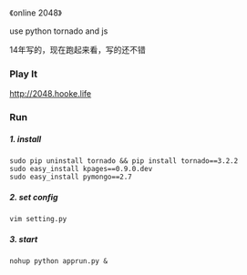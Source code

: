《online 2048》

use python tornado and js

14年写的，现在跑起来看，写的还不错

### Play It

http://2048.hooke.life


### Run

##### 1. install
```
sudo pip uninstall tornado && pip install tornado==3.2.2
sudo easy_install kpages==0.9.0.dev
sudo easy_install pymongo==2.7
```

##### 2. set config
```
vim setting.py
```

##### 3. start
```
nohup python apprun.py &
```

